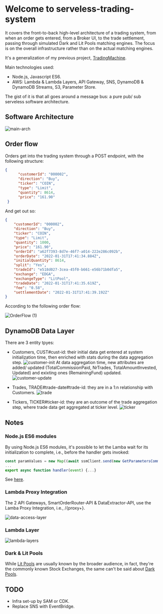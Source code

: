 # Welcome to serveless-trading-system

It covers the front-to-back high-level architecture of a trading system, from when an order gets entered, from a Broker UI, to the trade settlement, passing through simulated Dark and Lit Pools matching engines. The focus is on the overall infrastructure rather than on the actual matching engines. 

It's a generalization of my previous project, [TradingMachine](https://github.com/NicolaNardino/TradingMachine).


Main technologies used:
- Node.js, Javascript ES6.
- AWS: Lambda & Lambda Layers, API Gateway, SNS, DynamoDB & DynamoDB Streams, S3, Parameter Store.

The gist of it is that all goes around a message bus: a pure pub/ sub serveless software architecture. 

## Software Architecture

![main-arch](https://user-images.githubusercontent.com/8766989/152656255-14ce7c58-77d2-41ef-88c8-ba5a312c7036.jpg)


## Order flow

Orders get into the trading system through a POST endpoint, with the following structure:

```json
{
      "customerId": "000002",
      "direction": "Buy",
      "ticker": "COIN",
      "type": "Limit",
      "quantity": 8614,
      "price": "161.90"
 }
```

And get out so:

```json
{
    "customerId": "000002",
    "direction": "Buy",
    "ticker": "COIN",
    "type": "Limit",
    "quantity": 1000,
    "price": "161.90",
    "orderId": "a62f7393-8d7e-46f7-a014-222e286c092b",
    "orderDate": "2022-01-31T17:41:34.884Z",
    "initialQuantity": 8614,
    "split": "Yes",
    "tradeId": "e518d027-3cea-45f0-b661-e56b71b0dfa5",
    "exchange": "EDGA",
    "exchangeType": "LitPool",
    "tradeDate": "2022-01-31T17:41:35.619Z",
    "fee": "0.58",
    "settlementDate": "2022-01-31T17:41:39.192Z"
}
```

According to the following order flow:

![OrderFlow (1)](https://user-images.githubusercontent.com/8766989/152655833-91fd0277-7e5e-450b-85e0-9cd456b1deed.jpg)

## DynamoDB Data Layer

There are 3 entity tpyes:
- Customers, CUST#cust-id: their initial data get entered at system initialization time, then enriched with stats during the data aggregation step.
      ![customer-init](https://user-images.githubusercontent.com/8766989/152694585-c5ab7037-0954-4a8a-af28-4fdd046368d5.png)
      At data aggregation time, new attributes are added/ updated (TotalCommissionPaid, NrTrades, TotalAmountInvested, Updated) and exixting ones (RemainingFund) updated.
      ![customer-update](https://user-images.githubusercontent.com/8766989/152694587-a1a6fcf4-198e-4418-80cf-3435073fff80.png)
     
- Trades, TRADE#trade-date#trade-id: they are in a 1:n relationship with Customers.
      ![trade](https://user-images.githubusercontent.com/8766989/152694589-f1440cde-2383-49b2-b55a-26c0a0022479.png)
      
- Tickers, TICKER#ticker-id: they are an outcome of the trade aggregation step, where trade data get aggregated at ticker level.
      ![ticker](https://user-images.githubusercontent.com/8766989/152694588-a1a7e492-5139-4dc6-9e4e-9422eaad8e47.png)

## Notes

### Node.js ES6 modules
By using Node.js ES6 modules, it's possible to let the Lamba wait for its initialization to complete, i.e., before the handler gets invoked:

```javascript
const paramValues = new Map((await ssmClient.send(new GetParametersCommand({Names: ['/darkpool/dev/order-dispatcher-topic-arn', '/darkpool/dev/darkpools']}))).Parameters.map(p => [p.Name, p.Value]));
...
export async function handler(event) {...}
```
See [here](https://aws.amazon.com/blogs/compute/using-node-js-es-modules-and-top-level-await-in-aws-lambda/).

### Lambda Proxy Integration
The 2 API Gateways, SmartOrderRouter-API & DataExtractor-API, use the Lamba Proxy Integration, i.e., /{proxy+}. 

![data-access-layer](https://user-images.githubusercontent.com/8766989/152656258-b3a5b64c-20f5-485b-8bf5-2d741e7635fa.jpg)

### Lambda Layer
![lambda-layers](https://user-images.githubusercontent.com/8766989/152656253-62478427-945a-48e4-b36b-ce0f648f50e0.jpg)

### Dark & Lit Pools
While [Lit Pools](https://en.wikipedia.org/wiki/Lit_pool) are usually known by the broader audience, in fact, they're the commonly known Stock Exchanges, the same can't be said about [Dark Pools](https://en.wikipedia.org/wiki/Dark_pool).



## TODO

- Infra set-up by SAM or CDK.
- Replace SNS with EventBridge.
